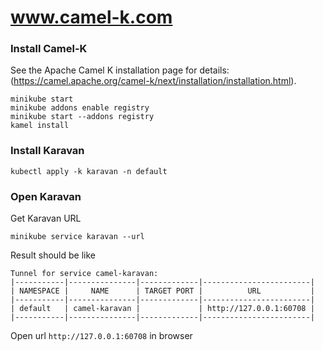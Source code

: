 # www.camel-k.com



### Install Camel-K
See the Apache Camel K installation page for details: (https://camel.apache.org/camel-k/next/installation/installation.html).

```shell
minikube start
minikube addons enable registry
minikube start --addons registry
kamel install
```

### Install Karavan
```shell
kubectl apply -k karavan -n default
```

### Open Karavan
Get Karavan URL
```shell
minikube service karavan --url
```
Result should be like
```shell
Tunnel for service camel-karavan:
|-----------|---------------|-------------|------------------------|
| NAMESPACE |     NAME      | TARGET PORT |          URL           |
|-----------|---------------|-------------|------------------------|
| default   | camel-karavan |             | http://127.0.0.1:60708 |
|-----------|---------------|-------------|------------------------|
```
Open url `http://127.0.0.1:60708` in browser
